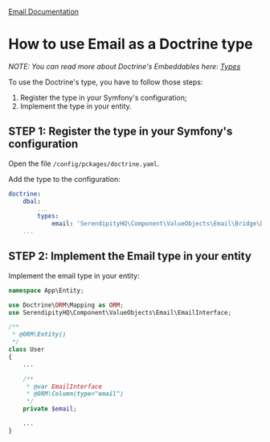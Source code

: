 [Email Documentation](../Email.md)

# How to use Email as a Doctrine type

*NOTE: You can read more about Doctrine's Embeddables here: [Types](https://www.doctrine-project.org/projects/doctrine-dbal/en/2.10/reference/types.html)*

To use the Doctrine's type, you have to follow those steps:

1. Register the type in your Symfony's configuration;
2. Implement the type in your entity.

## STEP 1: Register the type in your Symfony's configuration

Open the file `/config/pckages/doctrine.yaml`.

Add the type to the configuration:

```yaml
doctrine:
    dbal:
        ...
        types:
            email: 'SerendipityHQ\Component\ValueObjects\Email\Bridge\Doctrine\EmailType'
    ...
```

## STEP 2: Implement the Email type in your entity

Implement the email type in your entity:

```php
namespace App\Entity;

use Doctrine\ORM\Mapping as ORM;
use SerendipityHQ\Component\ValueObjects\Email\EmailInterface;

/**
 * @ORM\Entity()
 */
class User
{
    ...

    /**
     * @var EmailInterface
     * @ORM\Column(type="email")
     */
    private $email;

    ...
}
```
